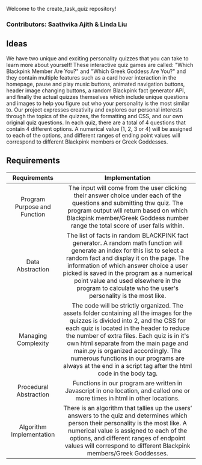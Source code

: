 Welcome to the create_task_quiz repository!

### Contributors: Saathvika Ajith & Linda Liu

## Ideas
We have two unique and exciting personality quizzes that you can take to learn more about yourself! These interactive quiz games are called: "Which Blackpink Member Are You?" and "Which Greek Goddess Are You?" and they contain multiple features such as a card hover interaction in the homepage, pause and play music buttons, animated navigation buttons, header image changing buttons, a random Blackpink fact generator API, and finally the actual quizzes themselves which include unique questions and images to help you figure out who your personality is the most similar to. Our project expresses creativity and explores our personal interests through the topics of the quizzes, the formatting and CSS, and our own original quiz questions. In each quiz, there are a total of 4 questions that contain 4 different options. A numerical value (1, 2, 3 or 4) will be assigned to each of the options, and different ranges of ending point values will correspond to different Blackpink members or Greek Goddesses.

## Requirements
| Requirements       |  Implementation |
| :----:     |     :----:     |
| Program Purpose and Function |  The input will come from the user clicking their answer choice under each of the questions and submitting thw quiz. The program output will return based on which Blackpink member/Greek Goddess number range the total score of user falls within.  |
|  Data Abstraction  |  The list of facts in random BLACKPINK fact generator. A random math function will generate an index for this list to select a random fact and display it on the page. The information of which answer choice a user picked is saved in the program as a numerical point value and used elsewhere in the program to calculate who the user's personality is the most like.  |
| Managing Complexity   | The code will be strictly organized. The assets folder containing all the images for the quizzes is divided into 2, and the CSS for each quiz is located in the header to reduce the number of extra files. Each quiz is in it's own html separate from the main page and main.py is organized accordingly.  The numerous functions in our programs are always at the end in a script tag after the html code in the body tag. |
|  Procedural Abstraction  |  Functions in our program are written in Javascript in one location, and called one or more times in html in other locations.   |
| Algorithm Implementation|  There is an algorithm that tallies up the users’ answers to the quiz and determines which person their personality is the most like. A numerical value is assigned to each of the options, and different ranges of endpoint values will correspond to different Blackpink members/Greek Goddesses.    |
